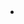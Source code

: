 - <object data="G:/Otros ordenadores/Mi Ordenador/Habilidades/Universidad/Opta I\Papers/Boxal_et_al-2005-The-impact-of-oil (1).pdf" width="100%" height="800px"></object>